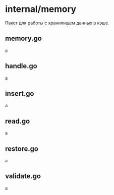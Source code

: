 # internal/memory
Пакет для работы с хранилищем данных в кэше.

## memory.go
a

## handle.go
a

## insert.go
a

## read.go
a

## restore.go
a

## validate.go
a